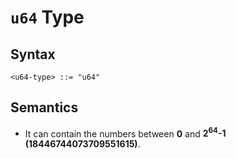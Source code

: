 # `u64` Type

## Syntax

```
<u64-type> ::= "u64"
```

## Semantics

- It can contain the numbers between **0** and **2<sup>64</sup>-1 (18446744073709551615)**.
